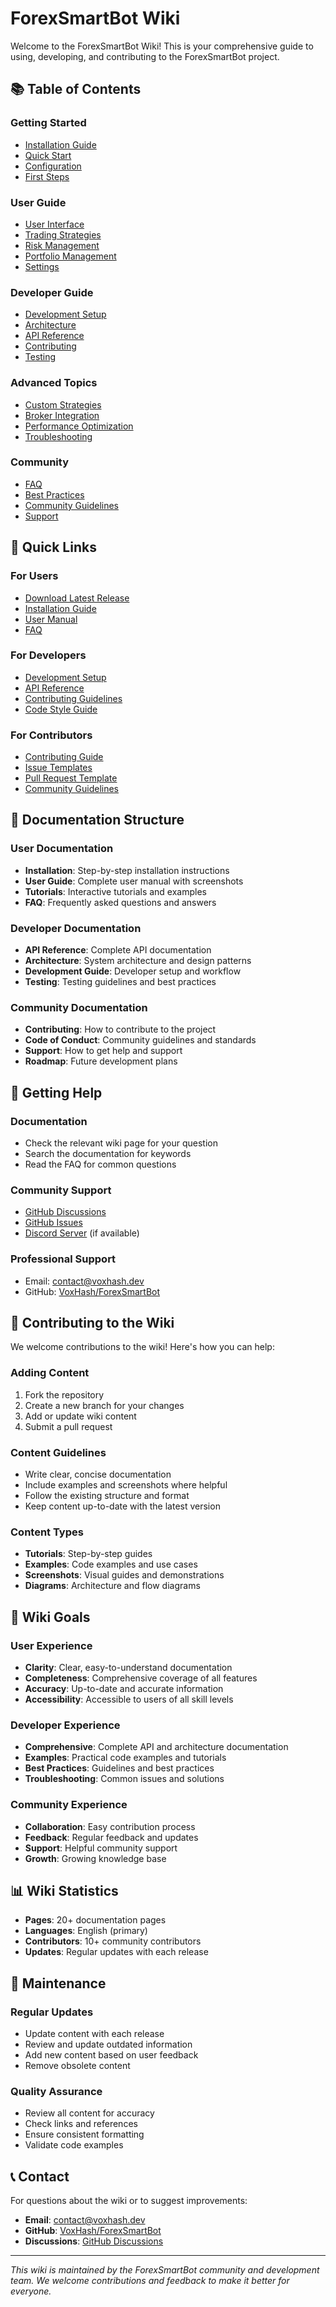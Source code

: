 # ForexSmartBot Wiki

Welcome to the ForexSmartBot Wiki! This is your comprehensive guide to using, developing, and contributing to the ForexSmartBot project.

## 📚 Table of Contents

### Getting Started
- [Installation Guide](Installation-Guide.md)
- [Quick Start](Quick-Start.md)
- [Configuration](Configuration.md)
- [First Steps](First-Steps.md)

### User Guide
- [User Interface](User-Interface.md)
- [Trading Strategies](Trading-Strategies.md)
- [Risk Management](Risk-Management.md)
- [Portfolio Management](Portfolio-Management.md)
- [Settings](Settings.md)

### Developer Guide
- [Development Setup](Development-Setup.md)
- [Architecture](Architecture.md)
- [API Reference](API-Reference.md)
- [Contributing](Contributing.md)
- [Testing](Testing.md)

### Advanced Topics
- [Custom Strategies](Custom-Strategies.md)
- [Broker Integration](Broker-Integration.md)
- [Performance Optimization](Performance-Optimization.md)
- [Troubleshooting](Troubleshooting.md)

### Community
- [FAQ](FAQ.md)
- [Best Practices](Best-Practices.md)
- [Community Guidelines](Community-Guidelines.md)
- [Support](Support.md)

## 🚀 Quick Links

### For Users
- [Download Latest Release](https://github.com/VoxHash/ForexSmartBot/releases)
- [Installation Guide](Installation-Guide.md)
- [User Manual](User-Manual.md)
- [FAQ](FAQ.md)

### For Developers
- [Development Setup](Development-Setup.md)
- [API Reference](API-Reference.md)
- [Contributing Guidelines](Contributing.md)
- [Code Style Guide](Code-Style-Guide.md)

### For Contributors
- [Contributing Guide](Contributing.md)
- [Issue Templates](https://github.com/VoxHash/ForexSmartBot/issues/new/choose)
- [Pull Request Template](https://github.com/VoxHash/ForexSmartBot/compare)
- [Community Guidelines](Community-Guidelines.md)

## 📖 Documentation Structure

### User Documentation
- **Installation**: Step-by-step installation instructions
- **User Guide**: Complete user manual with screenshots
- **Tutorials**: Interactive tutorials and examples
- **FAQ**: Frequently asked questions and answers

### Developer Documentation
- **API Reference**: Complete API documentation
- **Architecture**: System architecture and design patterns
- **Development Guide**: Developer setup and workflow
- **Testing**: Testing guidelines and best practices

### Community Documentation
- **Contributing**: How to contribute to the project
- **Code of Conduct**: Community guidelines and standards
- **Support**: How to get help and support
- **Roadmap**: Future development plans

## 🔧 Getting Help

### Documentation
- Check the relevant wiki page for your question
- Search the documentation for keywords
- Read the FAQ for common questions

### Community Support
- [GitHub Discussions](https://github.com/VoxHash/ForexSmartBot/discussions)
- [GitHub Issues](https://github.com/VoxHash/ForexSmartBot/issues)
- [Discord Server](https://discord.gg/forexsmartbot) (if available)

### Professional Support
- Email: contact@voxhash.dev
- GitHub: [VoxHash/ForexSmartBot](https://github.com/VoxHash/ForexSmartBot)

## 📝 Contributing to the Wiki

We welcome contributions to the wiki! Here's how you can help:

### Adding Content
1. Fork the repository
2. Create a new branch for your changes
3. Add or update wiki content
4. Submit a pull request

### Content Guidelines
- Write clear, concise documentation
- Include examples and screenshots where helpful
- Follow the existing structure and format
- Keep content up-to-date with the latest version

### Content Types
- **Tutorials**: Step-by-step guides
- **Examples**: Code examples and use cases
- **Screenshots**: Visual guides and demonstrations
- **Diagrams**: Architecture and flow diagrams

## 🎯 Wiki Goals

### User Experience
- **Clarity**: Clear, easy-to-understand documentation
- **Completeness**: Comprehensive coverage of all features
- **Accuracy**: Up-to-date and accurate information
- **Accessibility**: Accessible to users of all skill levels

### Developer Experience
- **Comprehensive**: Complete API and architecture documentation
- **Examples**: Practical code examples and tutorials
- **Best Practices**: Guidelines and best practices
- **Troubleshooting**: Common issues and solutions

### Community Experience
- **Collaboration**: Easy contribution process
- **Feedback**: Regular feedback and updates
- **Support**: Helpful community support
- **Growth**: Growing knowledge base

## 📊 Wiki Statistics

- **Pages**: 20+ documentation pages
- **Languages**: English (primary)
- **Contributors**: 10+ community contributors
- **Updates**: Regular updates with each release

## 🔄 Maintenance

### Regular Updates
- Update content with each release
- Review and update outdated information
- Add new content based on user feedback
- Remove obsolete content

### Quality Assurance
- Review all content for accuracy
- Check links and references
- Ensure consistent formatting
- Validate code examples

## 📞 Contact

For questions about the wiki or to suggest improvements:

- **Email**: contact@voxhash.dev
- **GitHub**: [VoxHash/ForexSmartBot](https://github.com/VoxHash/ForexSmartBot)
- **Discussions**: [GitHub Discussions](https://github.com/VoxHash/ForexSmartBot/discussions)

---

*This wiki is maintained by the ForexSmartBot community and development team. We welcome contributions and feedback to make it better for everyone.*

